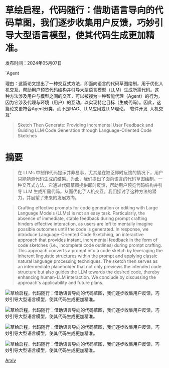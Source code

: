 # 草绘启程，代码随行：借助语言导向的代码草图，我们逐步收集用户反馈，巧妙引导大型语言模型，使其代码生成更加精准。

发布时间：2024年05月07日

`Agent

理由：这篇论文提出了一种交互式方法，即面向语言的代码草图绘制，用于优化人机交互，帮助用户预览代码结构并引导大型语言模型（LLM）生成所需代码。这种方法涉及用户与模型之间的交互，可以被视为一种智能代理（Agent）的行为，因为它涉及代理与环境（用户）的互动，以实现特定目标（生成代码）。因此，这篇论文更符合Agent分类，而不是RAG、LLM应用或LLM理论。` `软件开发` `人机交互`

> Sketch Then Generate: Providing Incremental User Feedback and Guiding LLM Code Generation through Language-Oriented Code Sketches

# 摘要

> 在 LLMs 中制作代码提示并非易事，尤其是在缺乏即时反馈的情况下，用户只能猜测代码生成的结果。为此，我们提出了面向语言的代码草图绘制，一种交互式方法，它通过代码草图提供即时反馈，帮助用户预览代码结构并引导 LLM 生成所需代码，从而优化了人机交互。我们探讨了这种方法的潜力，并展望了未来的发展方向。

> Crafting effective prompts for code generation or editing with Large Language Models (LLMs) is not an easy task. Particularly, the absence of immediate, stable feedback during prompt crafting hinders effective interaction, as users are left to mentally imagine possible outcomes until the code is generated. In response, we introduce Language-Oriented Code Sketching, an interactive approach that provides instant, incremental feedback in the form of code sketches (i.e., incomplete code outlines) during prompt crafting. This approach converts a prompt into a code sketch by leveraging the inherent linguistic structures within the prompt and applying classic natural language processing techniques. The sketch then serves as an intermediate placeholder that not only previews the intended code structure but also guides the LLM towards the desired code, thereby enhancing human-LLM interaction. We conclude by discussing the approach's applicability and future plans.

![草绘启程，代码随行：借助语言导向的代码草图，我们逐步收集用户反馈，巧妙引导大型语言模型，使其代码生成更加精准。](../../..//opt/data/Projects/HuggingArxiv/paper_images/2405.03998/x1.png)

![草绘启程，代码随行：借助语言导向的代码草图，我们逐步收集用户反馈，巧妙引导大型语言模型，使其代码生成更加精准。](../../..//opt/data/Projects/HuggingArxiv/paper_images/2405.03998/x2.png)

![草绘启程，代码随行：借助语言导向的代码草图，我们逐步收集用户反馈，巧妙引导大型语言模型，使其代码生成更加精准。](../../..//opt/data/Projects/HuggingArxiv/paper_images/2405.03998/x3.png)

![草绘启程，代码随行：借助语言导向的代码草图，我们逐步收集用户反馈，巧妙引导大型语言模型，使其代码生成更加精准。](../../..//opt/data/Projects/HuggingArxiv/paper_images/2405.03998/x4.png)

[Arxiv](https://arxiv.org/abs/2405.03998)